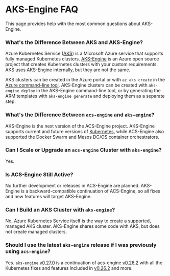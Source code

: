 # AKS-Engine FAQ

This page provides help with the most common questions about AKS-Engine.

### What's the Difference Between AKS and AKS-Engine?

Azure Kubernetes Service ([AKS][]) is a Microsoft Azure service that supports fully managed Kubernetes clusters. [AKS-Engine][] is an Azure open source project that creates Kubernetes clusters with your custom requirements. AKS uses AKS-Engine internally, but they are not the same.

AKS clusters can be created in the Azure portal or with `az aks create` in the [Azure command-line tool][]. AKS-Engine clusters can be created with `aks-engine deploy` in the AKS-Engine command-line tool, or by generating the ARM templates with `aks-engine generate` and deploying them as a separate step.

### What's the Difference Between `acs-engine` and `aks-engine`?

AKS-Engine is the next version of the ACS-Engine project. AKS-Engine supports current and future versions of [Kubernetes][], while ACS-Engine also supported the Docker Swarm and Mesos DC/OS container orchestrators.

### Can I Scale or Upgrade an `acs-engine` Cluster with `aks-engine`?

Yes.

### Is ACS-Engine Still Active?

No further development or releases in ACS-Engine are planned. AKS-Engine is a backward-compatible continuation of ACS-Engine, so all fixes and new features will target AKS-Engine.

### Can I Build an AKS Cluster with `aks-engine`?

No, Azure Kubernetes Service itself is the way to create a supported, managed AKS cluster. AKS-Engine shares some code with AKS, but does not create managed clusters.

### Should I use the latest `aks-engine` release if I was previously using `acs-engine`?

Yes. `aks-engine` [v0.27.0][] is a continuation of acs-engine [v0.26.2][] with all the Kubernetes fixes and features included in [v0.26.2][] and more.


[AKS]: https://azure.microsoft.com/en-us/services/kubernetes-service/
[AKS-Engine]: https://github.com/Azure/aks-engine
[Azure command-line tool]: https://docs.microsoft.com/en-us/cli/azure/install-azure-cli?view=azure-cli-latest
[acs-engine release]: https://github.com/Azure/acs-engine/releases
[Kubernetes]: https://kubernetes.io/
[v0.27.0]: https://github.com/Azure/aks-engine/releases/tag/v0.27.0
[v0.26.2]: https://github.com/Azure/acs-engine/releases/tag/v0.26.2
